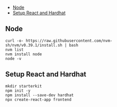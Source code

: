 <!-- START doctoc generated TOC please keep comment here to allow auto update -->
<!-- DON'T EDIT THIS SECTION, INSTEAD RE-RUN doctoc TO UPDATE -->

- [Node](#node)
- [Setup React and Hardhat](#setup-react-and-hardhat)

<!-- END doctoc generated TOC please keep comment here to allow auto update -->

## Node

```
curl -o- https://raw.githubusercontent.com/nvm-sh/nvm/v0.39.1/install.sh | bash
nvm list
nvm install node
node -v
```

## Setup React and Hardhat

```
mkdir starterkit
npm init -y
npm install --save-dev hardhat
npx create-react-app frontend
```
